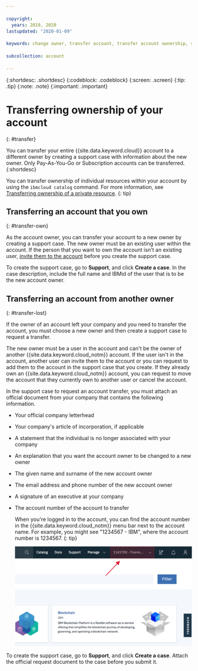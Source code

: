 ```yaml
---

copyright:
  years: 2019, 2020
lastupdated: "2020-01-09"

keywords: change owner, transfer account, transfer account ownership, switch owner, transfer owner

subcollection: account

---
```


{:shortdesc: .shortdesc}
{:codeblock: .codeblock}
{:screen: .screen}
{:tip: .tip}
{:note: .note}
{:important: .important}

# Transferring ownership of your account
{: #transfer}

You can transfer your entire {{site.data.keyword.cloud}} account to a different owner by creating a support case with information about the new owner. Only Pay-As-You-Go or Subscription accounts can be transferred.
{:shortdesc}

You can transfer ownership of individual resources within your account by using the `ibmcloud catalog` command. For more information, see [Transferring ownership of a private resource](/docs/account?topic=account-include#owners).
{: tip}

## Transferring an account that you own
{: #transfer-own}

As the account owner, you can transfer your account to a new owner by creating a support case. The new owner must be an existing user within the account. If the person that you want to own the account isn't an existing user, [invite them to the account](/docs/iam?topic=iam-iamuserinv) before you create the support case.

To create the support case, go to **Support**, and click **Create a case**. In the case description, include the full name and IBMid of the user that is to be the new account owner. 

## Transferring an account from another owner
{: #transfer-lost}

If the owner of an account left your company and you need to transfer the account, you must choose a new owner and then create a support case to request a transfer. 

The new owner must be a user in the account and can't be the owner of another {{site.data.keyword.cloud_notm}} account. If the user isn't in the account, another user can invite them to the account or you can request to add them to the account in the support case that you create. If they already own an {{site.data.keyword.cloud_notm}} account, you can request to move the account that they currently own to another user or cancel the account.

In the support case to request an account transfer, you must attach an official document from your company that contains the following information.
- Your official company letterhead
- Your company's article of incorporation, if applicable
- A statement that the individual is no longer associated with your company
- An explanation that you want the account owner to be changed to a new owner
- The given name and surname of the new account owner
- The email address and phone number of the new account owner
- A signature of an executive at your company
- The account number of the account to transfer

   When you're logged in to the account, you can find the account number in the {{site.data.keyword.cloud_notm}} menu bar next to the account name. For example, you might see "1234567 - IBM", where the account number is 1234567.
   {: tip}

   ![A screen capture of the account selector in the console menu bar. The account selector displays the account name and account number, and you select the current account to display a list of other accounts that you can access.](images/account-faq.svg "The account selector displays the account name and account number, and you select the current account to display a list of other accounts that you can access.")

To create the support case, go to **Support**, and click **Create a case**. Attach the official request document to the case before you submit it.